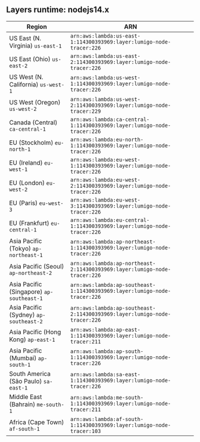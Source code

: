 Layers runtime: nodejs14.x
----
| Region | ARN |
| --- | --- |
|US East (N. Virginia)  `us-east-1`|`arn:aws:lambda:us-east-1:114300393969:layer:lumigo-node-tracer:226`|
|US East (Ohio)  `us-east-2`|`arn:aws:lambda:us-east-2:114300393969:layer:lumigo-node-tracer:226`|
|US West (N. California)  `us-west-1`|`arn:aws:lambda:us-west-1:114300393969:layer:lumigo-node-tracer:226`|
|US West (Oregon)  `us-west-2`|`arn:aws:lambda:us-west-2:114300393969:layer:lumigo-node-tracer:229`|
|Canada (Central)  `ca-central-1`|`arn:aws:lambda:ca-central-1:114300393969:layer:lumigo-node-tracer:226`|
|EU (Stockholm)  `eu-north-1`|`arn:aws:lambda:eu-north-1:114300393969:layer:lumigo-node-tracer:226`|
|EU (Ireland)  `eu-west-1`|`arn:aws:lambda:eu-west-1:114300393969:layer:lumigo-node-tracer:226`|
|EU (London)  `eu-west-2`|`arn:aws:lambda:eu-west-2:114300393969:layer:lumigo-node-tracer:226`|
|EU (Paris)  `eu-west-3`|`arn:aws:lambda:eu-west-3:114300393969:layer:lumigo-node-tracer:226`|
|EU (Frankfurt)  `eu-central-1`|`arn:aws:lambda:eu-central-1:114300393969:layer:lumigo-node-tracer:226`|
|Asia Pacific (Tokyo)  `ap-northeast-1`|`arn:aws:lambda:ap-northeast-1:114300393969:layer:lumigo-node-tracer:226`|
|Asia Pacific (Seoul)  `ap-northeast-2`|`arn:aws:lambda:ap-northeast-2:114300393969:layer:lumigo-node-tracer:226`|
|Asia Pacific (Singapore)  `ap-southeast-1`|`arn:aws:lambda:ap-southeast-1:114300393969:layer:lumigo-node-tracer:226`|
|Asia Pacific (Sydney)  `ap-southeast-2`|`arn:aws:lambda:ap-southeast-2:114300393969:layer:lumigo-node-tracer:226`|
|Asia Pacific (Hong Kong)  `ap-east-1`|`arn:aws:lambda:ap-east-1:114300393969:layer:lumigo-node-tracer:211`|
|Asia Pacific (Mumbai)  `ap-south-1`|`arn:aws:lambda:ap-south-1:114300393969:layer:lumigo-node-tracer:226`|
|South America (São Paulo)  `sa-east-1`|`arn:aws:lambda:sa-east-1:114300393969:layer:lumigo-node-tracer:226`|
|Middle East (Bahrain)  `me-south-1`|`arn:aws:lambda:me-south-1:114300393969:layer:lumigo-node-tracer:211`|
|Africa (Cape Town)  `af-south-1`|`arn:aws:lambda:af-south-1:114300393969:layer:lumigo-node-tracer:103`|
